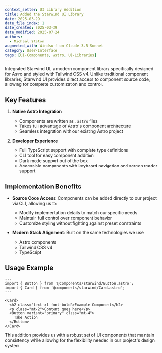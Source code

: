 ```yaml
---
context_setter: UI Library Addition
title: Added the Starwind UI Library
date: 2025-03-29
date_file_index: 1
date_created: 2025-03-29
date_modified: 2025-07-24
authors:
  - Michael Staton
augmented_with: Windsurf on Claude 3.5 Sonnet
category: User-Interface
tags: [UI-Components, Astro, UI-Libraries]
---
```


Integrated Starwind UI, a modern component library specifically designed for Astro and styled with Tailwind CSS v4. Unlike traditional component libraries, Starwind UI provides direct access to component source code, allowing for complete customization and control.

## Key Features

1. **Native Astro Integration**
   - Components are written as `.astro` files
   - Takes full advantage of Astro's component architecture
   - Seamless integration with our existing Astro project

2. **Developer Experience**
   - Full TypeScript support with complete type definitions
   - CLI tool for easy component addition
   - Dark mode support out of the box
   - Accessible components with keyboard navigation and screen reader support

## Implementation Benefits

- **Source Code Access**: Components can be added directly to our project via CLI, allowing us to:
  - Modify implementation details to match our specific needs
  - Maintain full control over component behavior
  - Customize styling without fighting against preset constraints

- **Modern Stack Alignment**: Built on the same technologies we use:
  - Astro components
  - Tailwind CSS v4
  - TypeScript
  
## Usage Example

```astro
---
import { Button } from '@components/starwind/Button.astro';
import { Card } from '@components/starwind/Card.astro';
---

<Card>
  <h2 class="text-xl font-bold">Example Component</h2>
  <p class="mt-2">Content goes here</p>
  <Button variant="primary" class="mt-4">
    Take Action
  </Button>
</Card>
```

This addition provides us with a robust set of UI components that maintain consistency while allowing for the flexibility needed in our project's design system.